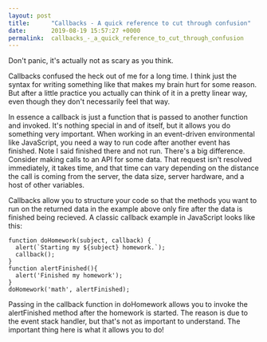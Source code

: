 ```yaml
---
layout: post
title:      "Callbacks - A quick reference to cut through confusion"
date:       2019-08-19 15:57:27 +0000
permalink:  callbacks_-_a_quick_reference_to_cut_through_confusion
---
```



Don't panic, it's actually not as scary as you think.

Callbacks confused the heck out of me for a long time. I think just the syntax for writing something like that makes my brain hurt for some reason. But after a little practice you actually can think of it in a pretty linear way, even though they don't necessarily feel that way. 

In essence a callback is just a function that is passed to another function and invoked. It's nothing special in and of itself, but it allows you do something very important. When working in an event-driven environmental like JavaScript, you need a way to run code after another event has finished. Note I said finished there and not run. There's a big difference. Consider making calls to an API for some data. That request isn't resolved immediately, it takes time, and that time can vary depending on the distance the call is coming from the server, the data size, server hardware, and a host of other variables. 

Callbacks allow you to structure your code so that the methods you want to run on the returned data in the example above only fire after the data is finished being recieved. A classic callback example in JavaScript looks like this:

```
function doHomework(subject, callback) {
  alert(`Starting my ${subject} homework.`);
  callback();
}
function alertFinished(){
  alert('Finished my homework');
}
doHomework('math', alertFinished);
```
Passing in the callback function in doHomework allows you to invoke the alertFinished method after the homework is started. The reason is due to the event stack handler, but that's not as important to understand. The important thing here is what it allows you to do!
